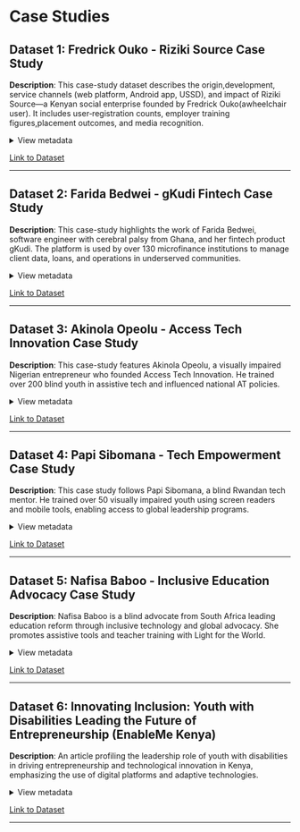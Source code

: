 <!-- markdownlint-disable MD033 MD013-->

# Case Studies

## Dataset 1: Fredrick Ouko - Riziki Source Case Study

**Description**: This case-study dataset describes the origin,development,
service channels (web platform, Android app, USSD), and
impact of Riziki
Source—a Kenyan social enterprise founded by Fredrick Ouko(awheelchair user).
It includes user‐registration counts, employer training figures,placement
outcomes, and media recognition.

<details>
<summary>View metadata</summary>

- **Source**: AT2030 and Innovate Now teams,
Riziki Source official website (RizikiSource.org)
- **Type**: Report, Web content
- **Timeframe**: November 2023 (Report), 2025 (Web content)
- **Format**:
- PDF: Riziki Source Case Study
- HTML (Web): RizikiSource.org
- **Connection To Research**: Illustrates a real‐world
example of how a
multi‐channel digital intervention (web, mobile, USSD)
can enhance
employment opportunities for people with
physical disabilities in
Sub‑Saharan Africa. Provides
concrete metrics on reach, placements,
and employer engagement that can inform
analyses of digital inclusion
and assistive‐tech impact.
- **Limitations**: Focuses on a single
organization in Kenya—limited
geographic and sectoral generalizability.

</details>

[Link to Dataset](https://at2030.org/static/at2030_core/outputs/Riziki-case-study-1_compressed-1.pdf)

---

## Dataset 2: Farida Bedwei - gKudi Fintech Case Study

**Description**: This case-study highlights the
work of Farida Bedwei,
software engineer with cerebral
palsy from Ghana, and her fintech
product
gKudi. The platform is used by
over 130 microfinance institutions
to manage
client data, loans, and operations in
underserved communities.

<details>
<summary>View metadata</summary>

- **Source**: gKudi official website, Leading Ladies Africa
- **Type**: Web content, Article
- **Timeframe**: 2025 (Web content), 2019 (Article)
- **Format**:
- HTML (Web): gkudi.org
- Article: Leading Ladies Africa
- **Connection To Research**: Demonstrates
how digital tools
(web/cloud/mobile platforms) can
empower disabled tech leaders and
support inclusive financial services
in rural and underserved regions.
- **Limitations**: Rural infrastructure
challenges may affect usability.
Limited info on platform’s accessibility
for users with disabilities.

</details>

[Link to Dataset](https://leadingladiesafrica.org/2019/02/04/persons-with-disabilities-are-usually-portrayed-as-being-feeble-i-want-to-change-that-perception-comic-queen-farida-bedwei-is-changing-the-narrative-of-the-disabled-in-africa/?utm_source)

---

## Dataset 3: Akinola Opeolu - Access Tech Innovation Case Study

**Description**: This case-study features
Akinola Opeolu, a visually impaired
Nigerian entrepreneur who founded Access
Tech Innovation. He trained over
200 blind youth in assistive tech and
influenced national AT policies.

<details>
<summary>View metadata</summary>

- **Source**: Official website, Brand Mirror
- **Type**: Web content, Article
- **Timeframe**: 2025
- **Format**:
- HTML (Web): Access Tech Innovation
- Article: Brand Mirror
- **Connection To Research**: Shows how assistive
tools and training empower
blind youth and entrepreneurs,
and how advocacy contributes to inclusive
digital policy in Sub-Saharan Africa.
- **Limitations**: Publicly available data
is limited.Lacks external
evaluations or usage metrics.

</details>

[Link to Dataset](https://brandmirrorng.com/2025/06/24/you-can-be-anything-blind-tech-ceo-returns-to-inspire-students/?utm_source)

---

## Dataset 4: Papi Sibomana - Tech Empowerment Case Study

**Description**: This case study follows
Papi Sibomana, a blind Rwandan
tech mentor. He trained over 50 visually
impaired youth using screen
readers and mobile tools, enabling
access to global leadership programs.

<details>
<summary>View metadata</summary>

- **Source**: Qazini, Prime Progress Nigeria
- **Type**: Articles
- **Timeframe**: July 2024, June 2024
- **Format**:
- Qazini Article
- Prime Progress Article
- **Connection To Research**: Offers a personal
example of how tech access
and mentorship can transform
opportunities for blind youth in Africa.
- **Limitations**: Case lacks structured
program evaluation.
No public training tools or
documentation provided.

</details>

[Link to Dataset](https://primeprogressng.com/spotlight/this-mans-disability-became-a-catalyst-for-innovation/)

---

## Dataset 5: Nafisa Baboo - Inclusive Education Advocacy Case Study

**Description**: Nafisa Baboo is a blind
advocate from South Africa leading
education reform through inclusive
technology and global advocacy. She
promotes assistive tools and teacher
training with Light for the World.

<details>
<summary>View metadata</summary>

- **Source**: Light for the World, Diversability Honoree
- **Type**: Articles
- **Timeframe**: September 2022, July 2021
- **Format**:
- Light for the World
- Diversability Honoree
- **Connection To Research**: Links assistive
technology to inclusive
education systems and policy development
in Africa.
- **Limitations**: Advocacy impact is
described narratively.Limited supporting
data or measurement of outcomes.

</details>

[Link to Dataset](https://www.light-for-the-world.org/news/transforming-education-begins-with-inclusion/)

---

## Dataset 6: Innovating Inclusion: Youth with Disabilities Leading the Future of Entrepreneurship (EnableMe Kenya)

**Description**: An article profiling the leadership role of youth with disabilities in driving entrepreneurship and technological innovation in Kenya, emphasizing the use of digital platforms and adaptive technologies.

<details>
<summary>View metadata</summary>

- **Source**: EnableMe Kenya (Digital youth inclusion platform)
- **Type**: Feature article / case study
- **Timeframe**: 2025
- **Format**: Online article
- **Connection To Research**: Showcases positive examples of disabled youth entrepreneurs overcoming digital exclusion through innovation and access to technology. Illuminates opportunities and remaining challenges faced by self-employed disabled youth in the digital economy.
- **Limitations**: Anecdotal / qualitative; limited quantitative or regional data. Focused on youth in Kenya specifically.

</details>

[Link to Dataset](https://www.enableme.ke/en/article/innovating-inclusion-youth-with-disabilities-leading-the-future-of-entrepreneurship-12520)

---
